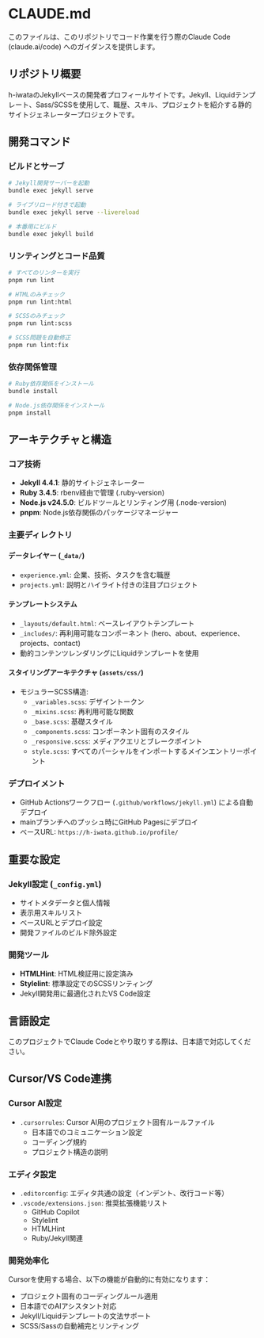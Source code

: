 # CLAUDE.md

このファイルは、このリポジトリでコード作業を行う際のClaude Code (claude.ai/code) へのガイダンスを提供します。

## リポジトリ概要

h-iwataのJekyllベースの開発者プロフィールサイトです。Jekyll、Liquidテンプレート、Sass/SCSSを使用して、職歴、スキル、プロジェクトを紹介する静的サイトジェネレータープロジェクトです。

## 開発コマンド

### ビルドとサーブ
```bash
# Jekyll開発サーバーを起動
bundle exec jekyll serve

# ライブリロード付きで起動
bundle exec jekyll serve --livereload

# 本番用にビルド
bundle exec jekyll build
```

### リンティングとコード品質
```bash
# すべてのリンターを実行
pnpm run lint

# HTMLのみチェック
pnpm run lint:html

# SCSSのみチェック
pnpm run lint:scss

# SCSS問題を自動修正
pnpm run lint:fix
```

### 依存関係管理
```bash
# Ruby依存関係をインストール
bundle install

# Node.js依存関係をインストール
pnpm install
```

## アーキテクチャと構造

### コア技術
- **Jekyll 4.4.1**: 静的サイトジェネレーター
- **Ruby 3.4.5**: rbenv経由で管理 (.ruby-version)
- **Node.js v24.5.0**: ビルドツールとリンティング用 (.node-version)
- **pnpm**: Node.js依存関係のパッケージマネージャー

### 主要ディレクトリ

#### データレイヤー (`_data/`)
- `experience.yml`: 企業、技術、タスクを含む職歴
- `projects.yml`: 説明とハイライト付きの注目プロジェクト

#### テンプレートシステム
- `_layouts/default.html`: ベースレイアウトテンプレート
- `_includes/`: 再利用可能なコンポーネント (hero、about、experience、projects、contact)
- 動的コンテンツレンダリングにLiquidテンプレートを使用

#### スタイリングアーキテクチャ (`assets/css/`)
- モジュラーSCSS構造:
  - `_variables.scss`: デザイントークン
  - `_mixins.scss`: 再利用可能な関数
  - `_base.scss`: 基礎スタイル
  - `_components.scss`: コンポーネント固有のスタイル
  - `_responsive.scss`: メディアクエリとブレークポイント
  - `style.scss`: すべてのパーシャルをインポートするメインエントリーポイント

### デプロイメント
- GitHub Actionsワークフロー (`.github/workflows/jekyll.yml`) による自動デプロイ
- mainブランチへのプッシュ時にGitHub Pagesにデプロイ
- ベースURL: `https://h-iwata.github.io/profile/`

## 重要な設定

### Jekyll設定 (`_config.yml`)
- サイトメタデータと個人情報
- 表示用スキルリスト
- ベースURLとデプロイ設定
- 開発ファイルのビルド除外設定

### 開発ツール
- **HTMLHint**: HTML検証用に設定済み
- **Stylelint**: 標準設定でのSCSSリンティング
- Jekyll開発用に最適化されたVS Code設定

## 言語設定
このプロジェクトでClaude Codeとやり取りする際は、日本語で対応してください。

## Cursor/VS Code連携

### Cursor AI設定
- `.cursorrules`: Cursor AI用のプロジェクト固有ルールファイル
  - 日本語でのコミュニケーション設定
  - コーディング規約
  - プロジェクト構造の説明

### エディタ設定
- `.editorconfig`: エディタ共通の設定（インデント、改行コード等）
- `.vscode/extensions.json`: 推奨拡張機能リスト
  - GitHub Copilot
  - Stylelint
  - HTMLHint
  - Ruby/Jekyll関連

### 開発効率化
Cursorを使用する場合、以下の機能が自動的に有効になります：
- プロジェクト固有のコーディングルール適用
- 日本語でのAIアシスタント対応
- Jekyll/Liquidテンプレートの文法サポート
- SCSS/Sassの自動補完とリンティング